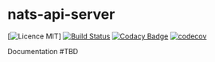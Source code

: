 # nats-api-server

[![Licence MIT](https://img.shields.io/github/license/rishikeshbedre/nats-api-server?style=plastic)]
[![Build Status](https://travis-ci.com/rishikeshbedre/nats-api-server.svg?branch=master)](https://travis-ci.com/rishikeshbedre/nats-api-server)
[![Codacy Badge](https://api.codacy.com/project/badge/Grade/940a0ccb560941fb9cdbd1b277d6af17)](https://app.codacy.com/manual/rishikeshbedre/nats-api-server?utm_source=github.com&utm_medium=referral&utm_content=rishikeshbedre/nats-api-server&utm_campaign=Badge_Grade_Dashboard)
[![codecov](https://codecov.io/gh/rishikeshbedre/nats-api-server/branch/master/graph/badge.svg)](https://codecov.io/gh/rishikeshbedre/nats-api-server)

Documentation #TBD
